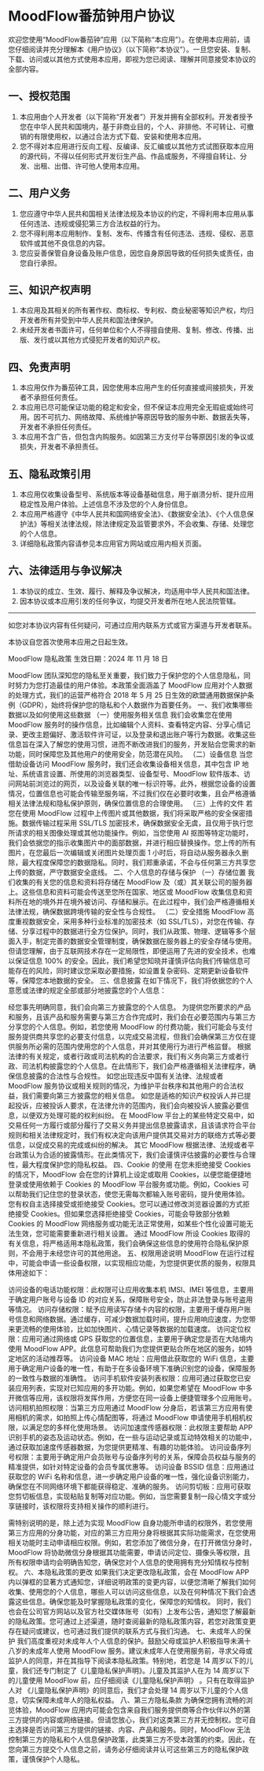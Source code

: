 # MoodFlow番茄钟用户协议



欢迎您使用“MoodFlow番茄钟”应用（以下简称“本应用”）。在使用本应用前，请您仔细阅读并充分理解本《用户协议》（以下简称“本协议”）。一旦您安装、复制、下载、访问或以其他方式使用本应用，即视为您已阅读、理解并同意接受本协议的全部内容。

## 一、授权范围

1. 本应用由个人开发者（以下简称“开发者”）开发并拥有全部权利。开发者授予您在中华人民共和国境内，基于非商业目的，个人、非排他、不可转让、可撤销的有限使用权，以通过合法方式下载、安装和使用本应用。
2. 您不得对本应用进行反向工程、反编译、反汇编或以其他方式试图获取本应用的源代码，不得以任何形式开发衍生产品、作品或服务，不得擅自转让、分发、出租、出借、许可他人使用本应用。

## 二、用户义务

1. 您应遵守中华人民共和国相关法律法规及本协议的约定，不得利用本应用从事任何违法、违规或侵犯第三方合法权益的行为。
2. 您不得利用本应用制作、复制、发布、传播含有任何违法、违规、侵权、恶意软件或其他不良信息的内容。
3. 您应妥善保管自身设备及账户信息，因您自身原因导致的任何损失或责任，由您自行承担。

## 三、知识产权声明

1. 本应用及其相关的所有著作权、商标权、专利权、商业秘密等知识产权，均归开发者所有并受到中华人民共和国法律保护。
2. 未经开发者书面许可，任何单位和个人不得擅自使用、复制、修改、传播、出版、发行或以其他方式侵犯开发者的知识产权。

## 四、免责声明

1. 本应用仅作为番茄钟工具，因您使用本应用产生的任何直接或间接损失，开发者不承担任何责任。
2. 本应用已尽可能保证功能的稳定和安全，但不保证本应用完全无瑕疵或始终可用。因不可抗力、网络故障、系统维护等原因导致的服务中断、数据丢失等，开发者不承担任何责任。
3. 本应用不含广告，但包含内购服务。如因第三方支付平台等原因引发的争议或损失，开发者不承担责任。

## 五、隐私政策引用

1. 本应用仅收集设备型号、系统版本等设备基础信息，用于崩溃分析、提升应用稳定性及用户体验。上述信息不涉及您的个人身份信息。
2. 本应用严格遵守《中华人民共和国网络安全法》、《数据安全法》、《个人信息保护法》等相关法律法规，除法律规定及监管要求外，不会收集、存储、处理您的个人信息。
3. 详细隐私政策内容请参见本应用官方网站或应用内相关页面。

## 六、法律适用与争议解决

1. 本协议的成立、生效、履行、解释及争议解决，均适用中华人民共和国法律。
2. 因本协议或本应用引发的任何争议，均提交开发者所在地人民法院管辖。

---

如您对本协议内容有任何疑问，可通过应用内联系方式或官方渠道与开发者联系。

本协议自您首次使用本应用之日起生效。




MoodFlow 隐私政策
生效日期：2024 年 11 月 18 日

MoodFlow 团队深知您的隐私至关重要，我们致力于保护您的个人信息隐私，同时努力为您打造最佳的用户体验。本政策全面涵盖了 MoodFlow 应用对个人数据的处理方式，我们的运营严格符合 2018 年 5 月 25 日生效的欧盟通用数据保护条例（GDPR），始终将保护您的隐私和个人数据作为首要任务。
一、我们收集哪些数据以及如何使用这些数据
（一）使用服务相关信息
我们会收集您在使用 MoodFlow 服务时的操作信息，比如编辑个人资料、查看特定内容、分享心情记录、更改主题偏好、激活软件许可证，以及登录和退出账户等行为数据。收集这些信息旨在深入了解您的使用习惯，进而不断改进我们的服务，开发贴合您需求的新功能，同时保障您及其他用户的使用安全，防范潜在风险。
（二）设备信息
当您借助设备访问 MoodFlow 服务时，我们还会收集设备相关信息，其中包含 IP 地址、系统语言设置、所使用的浏览器类型、设备型号、MoodFlow 软件版本、访问网站前浏览过的网页，以及设备关联的唯一标识符等。此外，根据您设备的设置情况，位置信息也可能会传输至服务端，不过我们仅在必要时收集，且会严格遵循相关法律法规和隐私保护原则，确保位置信息的合理使用。
（三）上传的文件
若您在使用 MoodFlow 过程中上传图片或其他数据，我们将采取严格的安全保密措施。数据传输过程采用 SSL/TLS 加密技术，确保数据安全无虞，且仅用于执行您所请求的相关图像处理或其他功能操作。例如，当您使用 AI 抠图等特定功能时，我们会依据您的指示收集图片中的面部数据，并进行相应替换操作。您上传的所有图片，在您最后一次编辑或关闭图片处理页面 1 小时后，将自动从服务器永久删除，最大程度保障您的数据隐私。同时，我们郑重承诺，不会与任何第三方共享您上传的数据，严守数据安全底线。
二、个人信息的存储与保护
（一）存储位置
我们收集的有关您的信息和资料将存储在 MoodFlow 及（或）其关联公司的服务器上。这些信息和资料可能会传送至您所在国家、地区或 MoodFlow 收集信息和资料所在地的境外并在境外被访问、存储和展示。在此过程中，我们会严格遵循相关法律法规，确保数据跨境传输的安全性与合规性。
（二）安全措施
MoodFlow 高度重视数据安全，采用多种行业标准的加密技术（如 SSL/TLS），对您在传输、存储、分享过程中的数据进行全方位保护。同时，我们从政策、物理、逻辑等多个层面入手，制定完善的数据安全管理制度，确保数据在服务器上的安全存储与使用。但请您理解，由于互联网技术存在一定局限性，即便运用了先进的安全技术，也难以保证信息 100% 的安全。因此，我们希望您知晓并谨慎评估向我们传输信息可能存在的风险，同时建议您采取必要措施，如设置复杂密码、定期更新设备软件等，保障您本地数据的安全。
三、信息披露
在如下情况下，我们将依据您的个人意愿或法律的规定全部或部分地披露您的个人信息：

经您事先明确同意，我们会向第三方披露您的个人信息。
为提供您所要求的产品和服务，且该产品和服务需要与第三方合作完成时，我们会在必要范围内与第三方分享您的个人信息。例如，若您使用 MoodFlow 的付费功能，我们可能会与支付服务提供商共享您的必要支付信息，以完成交易流程，但我们会确保第三方仅在提供服务所必需的范围内使用您的个人信息，并对其使用行为进行严格监督。
根据法律的有关规定，或者行政或司法机构的合法要求，我们有义务向第三方或者行政、司法机构披露您的个人信息。在此情形下，我们会严格遵循相关法律程序，确保信息披露的合法性与合规性。
如您出现违反中国有关法律、法规或者 MoodFlow 服务协议或相关规则的情况，为维护平台秩序和其他用户的合法权益，我们需要向第三方披露您的相关信息。
如您是适格的知识产权投诉人并已提起投诉，应被投诉人要求，在法律允许的范围内，我们会向被投诉人披露必要信息，以便双方处理可能的权利纠纷。
在 MoodFlow 平台上的某些特定交易中，如交易任何一方履行或部分履行了交易义务并提出信息披露请求，且该请求符合平台规则和相关法律规定时，我们有权决定向该用户提供其交易对方的联络方式等必要信息，以促成交易的完成或纠纷的解决。
其它 MoodFlow 根据法律、法规或者平台政策认为合适的披露情形。在此类情况下，我们会谨慎评估披露的必要性与合理性，最大程度保护您的隐私权益。
四、Cookie 的使用
在您未拒绝接受 Cookies 的情况下，MoodFlow 会在您的计算机上设定或取用 Cookies，以便您能便捷地登录或使用依赖于 Cookies 的 MoodFlow 平台服务或功能。例如，Cookies 可以帮助我们记住您的登录状态，使您无需每次都输入账号密码，提升使用体验。
您有权自主选择接受或拒绝接受 Cookies。您可以通过修改浏览器设置的方式拒绝接受 Cookies。但如果您选择拒绝接受 Cookies，可能会导致部分依赖 Cookies 的 MoodFlow 网络服务或功能无法正常使用，如某些个性化设置可能无法生效，您可能需要重新进行相关设置。
通过 MoodFlow 所设 Cookies 取得的有关信息，将严格适用本隐私政策，我们会确保这些信息的使用符合隐私保护原则，不会用于未经您许可的其他用途。
五、权限用途说明
MoodFlow 在运行过程中，可能会申请一些设备权限，以实现相应功能，为您提供更优质的服务，权限具体用途如下：

访问设备的电话功能权限：此权限可让应用收集本机 IMSI、IMEI 等信息，主要用于确定用户账号与设备 ID 的对应关系，保障账号安全，防止非法登录与账号盗用等情况。
访问存储权限：赋予应用读写存储卡内容的权限，主要用于缓存用户账号信息和网络数据。通过缓存，可减少数据加载时间，提升应用响应速度，为您带来更流畅的使用体验，比如加快图片、心情记录等数据的加载速度。
访问定位权限：应用可通过网络或 GPS 获取您的位置信息，主要用于确定您是否在大陆境内使用 MoodFlow APP。此信息可帮助我们为您提供更贴合所在地区的服务，如特定地区的活动推荐等。
访问设备 MAC 地址：应用借此获取您的 WiFi 信息，主要用于确定用户设备的唯一性，有助于在多设备环境下准确识别您的设备，保障服务的一致性与数据的准确性。
访问手机软件安装列表权限：应用可通过获取您已安装应用列表，实现对已知应用的多开功能。例如，如果您希望在 MoodFlow 中多开微信等应用，该权限将发挥作用，方便您在同一设备上便捷管理多个应用账号。
访问相机拍照权限：当第三方应用通过 MoodFlow 分身后，若该第三方应用有使用相机的需求，如拍照上传心情配图等，将通过 MoodFlow 申请使用手机相机权限，以满足您的多样化使用场景。
访问加速度传感器权限：此权限主要帮助 APP 识别手机的姿态及运动状态。例如，在一些与运动记录或互动特效相关的功能中，通过获取加速度传感器数据，为您提供更精准、有趣的功能体验。
访问设备序列号权限：主要用于确定用户会员账号与设备序列号的关系，保障会员权益与服务的精准提供，如针对特定设备的会员专属优惠等。
访问设备 BSSID 信息：应用通过获取您的 WiFi 名称和信息，进一步确定用户设备的唯一性，强化设备识别能力，确保您在不同网络环境下都能获得稳定、准确的服务。
访问剪切板：应用可获取您剪切板信息，实现粘贴复制等对应功能。例如，当您需要复制一段心情文字或分享链接时，该权限将支持相关操作的顺利进行。

需特别说明的是，除上述为实现 MoodFlow 自身功能所申请的权限外，若您使用第三方应用的分身功能，对应的第三方应用分身将根据其实际功能需求，在您使用相关功能时主动申请相应权限。例如，若您添加了微信分身，在打开微信分身时，MoodFlow 将协助微信分身根据其功能需要，申请访问定位、摄像头等权限，且所有权限申请均会明确告知您，确保您对个人信息的使用拥有充分知情权与控制权。
六、本隐私政策的更改
如果我们决定更改隐私政策，会在 MoodFlow APP 内以弹框的显著方式通知您，详细说明政策的变更内容，以便您清晰了解我们如何收集、使用您的个人信息，哪些人可以访问这些信息，以及在何种情况下我们会透露这些信息。确保您能及时掌握隐私政策的变化，保障您的知情权。
同时，我们也会在公司官方网站以及官方社交媒体账号（如有）上发布公告，通知您了解最新的隐私政策。您可通过上述渠道，随时查阅最新的隐私政策内容，若您对政策变更存在疑问或建议，也可通过我们提供的联系方式与我们沟通。
七、未成年人的保护
我们高度重视对未成年人个人信息的保护。鼓励父母或监护人积极指导未满十八岁的未成年人使用 MoodFlow 服务。建议未成年人在使用服务前，寻求父母或监护人的同意，并在其指导下阅读本隐私政策。特别地，若您是 14 周岁以下的儿童，我们还专门制定了《儿童隐私保护声明》。儿童及其监护人在为 14 周岁以下的儿童使用 MoodFlow 前，应仔细阅读《儿童隐私保护声明》 。只有在取得监护人对 《儿童隐私保护声明》的同意后，我们才会处理 14 周岁以下儿童的个人信息，切实保障未成年人的隐私权益。
八、第三方隐私条款
为确保您拥有流畅的浏览体验，MoodFlow 应用内可能会包含来自我们服务提供商等合作伙伴以外的第三方提供的内容或网络链接。但请您放心，我们对这类第三方并无控制权。您可自主选择是否访问第三方提供的链接、内容、产品和服务。同时，MoodFlow 无法控制第三方的隐私和个人信息保护政策，此类第三方不受本政策的约束。因此，在您向第三方提交个人信息之前，请务必仔细阅读并认可这些第三方的隐私保护政策，谨慎保护个人隐私。
